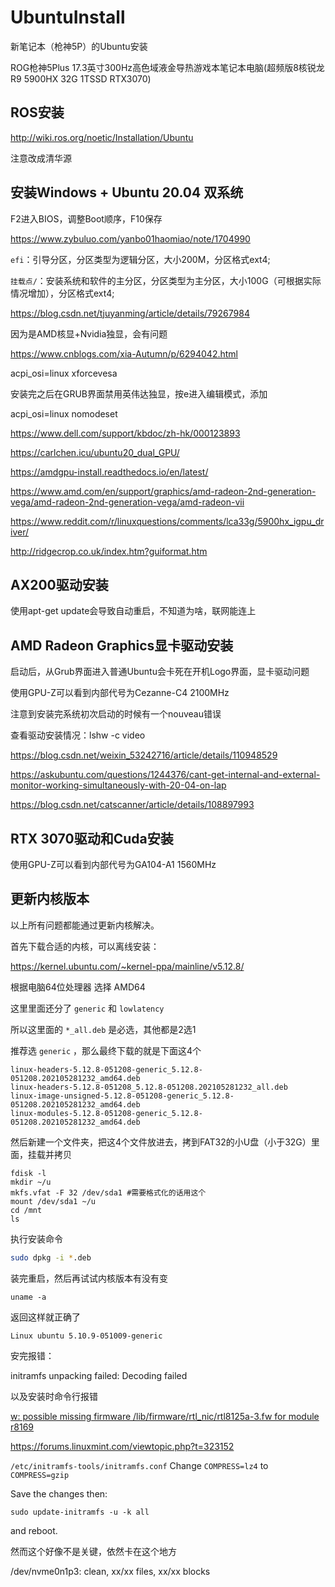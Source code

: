 # UbuntuInstall
新笔记本（枪神5P）的Ubuntu安装

ROG枪神5Plus 17.3英寸300Hz高色域液金导热游戏本笔记本电脑(超频版8核锐龙R9 5900HX 32G 1TSSD RTX3070)

## ROS安装

http://wiki.ros.org/noetic/Installation/Ubuntu

注意改成清华源



## 安装Windows + Ubuntu 20.04 双系统

F2进入BIOS，调整Boot顺序，F10保存

https://www.zybuluo.com/yanbo01haomiao/note/1704990

`efi`：引导分区，分区类型为逻辑分区，大小200M，分区格式ext4;

`挂载点/`：安装系统和软件的主分区，分区类型为主分区，大小100G（可根据实际情况增加），分区格式ext4;

https://blog.csdn.net/tjuyanming/article/details/79267984

因为是AMD核显+Nvidia独显，会有问题

https://www.cnblogs.com/xia-Autumn/p/6294042.html

acpi_osi=linux xforcevesa

安装完之后在GRUB界面禁用英伟达独显，按e进入编辑模式，添加

acpi_osi=linux nomodeset

https://www.dell.com/support/kbdoc/zh-hk/000123893

https://carlchen.icu/ubuntu20_dual_GPU/

https://amdgpu-install.readthedocs.io/en/latest/

https://www.amd.com/en/support/graphics/amd-radeon-2nd-generation-vega/amd-radeon-2nd-generation-vega/amd-radeon-vii

https://www.reddit.com/r/linuxquestions/comments/lca33g/5900hx_igpu_driver/

http://ridgecrop.co.uk/index.htm?guiformat.htm



## AX200驱动安装

使用apt-get update会导致自动重启，不知道为啥，联网能连上



## AMD Radeon Graphics显卡驱动安装

启动后，从Grub界面进入普通Ubuntu会卡死在开机Logo界面，显卡驱动问题

使用GPU-Z可以看到内部代号为Cezanne-C4 2100MHz



注意到安装完系统初次启动的时候有一个nouveau错误

查看驱动安装情况：lshw -c video

https://blog.csdn.net/weixin_53242716/article/details/110948529

https://askubuntu.com/questions/1244376/cant-get-internal-and-external-monitor-working-simultaneously-with-20-04-on-lap

https://blog.csdn.net/catscanner/article/details/108897993



## RTX 3070驱动和Cuda安装

使用GPU-Z可以看到内部代号为GA104-A1 1560MHz



## 更新内核版本

以上所有问题都能通过更新内核解决。

首先下载合适的内核，可以离线安装：

https://kernel.ubuntu.com/~kernel-ppa/mainline/v5.12.8/

根据电脑64位处理器 选择 AMD64

这里里面还分了 `generic` 和 `lowlatency`

所以这里面的 `*_all.deb` 是必选，其他都是2选1

推荐选 `generic` ，那么最终下载的就是下面这4个

```
linux-headers-5.12.8-051208-generic_5.12.8-051208.202105281232_amd64.deb
linux-headers-5.12.8-051208_5.12.8-051208.202105281232_all.deb
linux-image-unsigned-5.12.8-051208-generic_5.12.8-051208.202105281232_amd64.deb
linux-modules-5.12.8-051208-generic_5.12.8-051208.202105281232_amd64.deb
```

然后新建一个文件夹，把这4个文件放进去，拷到FAT32的小U盘（小于32G）里面，挂载并拷贝

```shell
fdisk -l
mkdir ~/u
mkfs.vfat -F 32 /dev/sda1 #需要格式化的话用这个
mount /dev/sda1 ~/u
cd /mnt
ls
```

执行安装命令

```sh
sudo dpkg -i *.deb
```

装完重启，然后再试试内核版本有没有变

```
uname -a
```

返回这样就正确了

```
Linux ubuntu 5.10.9-051009-generic
```

安完报错：

initramfs unpacking failed: Decoding failed

以及安装时命令行报错

[w: possible missing firmware /lib/firmware/rtl_nic/rtl8125a-3.fw for module r8169](https://askubuntu.com/questions/1287896/w-possible-missing-firmware-lib-firmware-rtl-nic-rtl8125a-3-fw-for-module-r816)



https://forums.linuxmint.com/viewtopic.php?t=323152

`/etc/initramfs-tools/initramfs.conf` Change `COMPRESS=lz4` to `COMPRESS=gzip`

Save the changes then:

```shell
sudo update-initramfs -u -k all
```

and reboot.



然而这个好像不是关键，依然卡在这个地方

/dev/nvme0n1p3: clean, xx/xx files, xx/xx blocks
